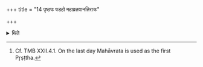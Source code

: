 +++
title = "14 पृष्ठ्यः षडहो महाव्रतवानतिरात्रः"

+++

<details><summary>थिते</summary>

14. The days in this sacrifice are as follows: a Pr̥ṣṭhya six day period, and an Atirātra with Mahāvrata.[^1]  

[^1]: Cf. TMB XXII.4.1. On the last day Mahāvrata is used as the first Pr̥ṣṭtha.  
</details>
